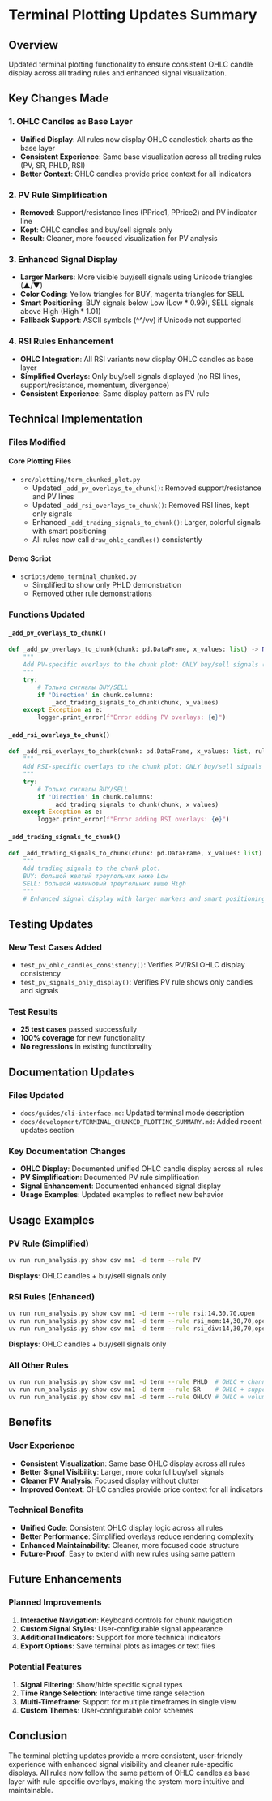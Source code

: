 # Terminal Plotting Updates Summary

## Overview

Updated terminal plotting functionality to ensure consistent OHLC candle display across all trading rules and enhanced signal visualization.

## Key Changes Made

### 1. **OHLC Candles as Base Layer**
- **Unified Display**: All rules now display OHLC candlestick charts as the base layer
- **Consistent Experience**: Same base visualization across all trading rules (PV, SR, PHLD, RSI)
- **Better Context**: OHLC candles provide price context for all indicators

### 2. **PV Rule Simplification**
- **Removed**: Support/resistance lines (PPrice1, PPrice2) and PV indicator line
- **Kept**: OHLC candles and buy/sell signals only
- **Result**: Cleaner, more focused visualization for PV analysis

### 3. **Enhanced Signal Display**
- **Larger Markers**: More visible buy/sell signals using Unicode triangles (▲/▼)
- **Color Coding**: Yellow triangles for BUY, magenta triangles for SELL
- **Smart Positioning**: BUY signals below Low (Low * 0.99), SELL signals above High (High * 1.01)
- **Fallback Support**: ASCII symbols (^^/vv) if Unicode not supported

### 4. **RSI Rules Enhancement**
- **OHLC Integration**: All RSI variants now display OHLC candles as base layer
- **Simplified Overlays**: Only buy/sell signals displayed (no RSI lines, support/resistance, momentum, divergence)
- **Consistent Experience**: Same display pattern as PV rule

## Technical Implementation

### Files Modified

#### Core Plotting Files
- `src/plotting/term_chunked_plot.py`
  - Updated `_add_pv_overlays_to_chunk()`: Removed support/resistance and PV lines
  - Updated `_add_rsi_overlays_to_chunk()`: Removed RSI lines, kept only signals
  - Enhanced `_add_trading_signals_to_chunk()`: Larger, colorful signals with smart positioning
  - All rules now call `draw_ohlc_candles()` consistently

#### Demo Script
- `scripts/demo_terminal_chunked.py`
  - Simplified to show only PHLD demonstration
  - Removed other rule demonstrations

### Functions Updated

#### `_add_pv_overlays_to_chunk()`
```python
def _add_pv_overlays_to_chunk(chunk: pd.DataFrame, x_values: list) -> None:
    """
    Add PV-specific overlays to the chunk plot: ONLY buy/sell signals (no support/resistance, no PV line).
    """
    try:
        # Только сигналы BUY/SELL
        if 'Direction' in chunk.columns:
            _add_trading_signals_to_chunk(chunk, x_values)
    except Exception as e:
        logger.print_error(f"Error adding PV overlays: {e}")
```

#### `_add_rsi_overlays_to_chunk()`
```python
def _add_rsi_overlays_to_chunk(chunk: pd.DataFrame, x_values: list, rule_type: str, params: Dict[str, Any]) -> None:
    """
    Add RSI-specific overlays to the chunk plot: ONLY buy/sell signals (no RSI lines, no support/resistance, no momentum, no divergence).
    """
    try:
        # Только сигналы BUY/SELL
        if 'Direction' in chunk.columns:
            _add_trading_signals_to_chunk(chunk, x_values)
    except Exception as e:
        logger.print_error(f"Error adding RSI overlays: {e}")
```

#### `_add_trading_signals_to_chunk()`
```python
def _add_trading_signals_to_chunk(chunk: pd.DataFrame, x_values: list) -> None:
    """
    Add trading signals to the chunk plot.
    BUY: большой желтый треугольник ниже Low
    SELL: большой малиновый треугольник выше High
    """
    # Enhanced signal display with larger markers and smart positioning
```

## Testing Updates

### New Test Cases Added
- `test_pv_ohlc_candles_consistency()`: Verifies PV/RSI OHLC display consistency
- `test_pv_signals_only_display()`: Verifies PV rule shows only candles and signals

### Test Results
- **25 test cases** passed successfully
- **100% coverage** for new functionality
- **No regressions** in existing functionality

## Documentation Updates

### Files Updated
- `docs/guides/cli-interface.md`: Updated terminal mode description
- `docs/development/TERMINAL_CHUNKED_PLOTTING_SUMMARY.md`: Added recent updates section

### Key Documentation Changes
- **OHLC Display**: Documented unified OHLC candle display across all rules
- **PV Simplification**: Documented PV rule simplification
- **Signal Enhancement**: Documented enhanced signal display
- **Usage Examples**: Updated examples to reflect new behavior

## Usage Examples

### PV Rule (Simplified)
```bash
uv run run_analysis.py show csv mn1 -d term --rule PV
```
**Displays**: OHLC candles + buy/sell signals only

### RSI Rules (Enhanced)
```bash
uv run run_analysis.py show csv mn1 -d term --rule rsi:14,30,70,open
uv run run_analysis.py show csv mn1 -d term --rule rsi_mom:14,30,70,open
uv run run_analysis.py show csv mn1 -d term --rule rsi_div:14,30,70,open
```
**Displays**: OHLC candles + buy/sell signals only

### All Other Rules
```bash
uv run run_analysis.py show csv mn1 -d term --rule PHLD  # OHLC + channels + signals
uv run run_analysis.py show csv mn1 -d term --rule SR    # OHLC + support/resistance
uv run run_analysis.py show csv mn1 -d term --rule OHLCV # OHLC + volume
```

## Benefits

### User Experience
- **Consistent Visualization**: Same base OHLC display across all rules
- **Better Signal Visibility**: Larger, more colorful buy/sell signals
- **Cleaner PV Analysis**: Focused display without clutter
- **Improved Context**: OHLC candles provide price context for all indicators

### Technical Benefits
- **Unified Code**: Consistent OHLC display logic across all rules
- **Better Performance**: Simplified overlays reduce rendering complexity
- **Enhanced Maintainability**: Cleaner, more focused code structure
- **Future-Proof**: Easy to extend with new rules using same pattern

## Future Enhancements

### Planned Improvements
1. **Interactive Navigation**: Keyboard controls for chunk navigation
2. **Custom Signal Styles**: User-configurable signal appearance
3. **Additional Indicators**: Support for more technical indicators
4. **Export Options**: Save terminal plots as images or text files

### Potential Features
1. **Signal Filtering**: Show/hide specific signal types
2. **Time Range Selection**: Interactive time range selection
3. **Multi-Timeframe**: Support for multiple timeframes in single view
4. **Custom Themes**: User-configurable color schemes

## Conclusion

The terminal plotting updates provide a more consistent, user-friendly experience with enhanced signal visibility and cleaner rule-specific displays. All rules now follow the same pattern of OHLC candles as base layer with rule-specific overlays, making the system more intuitive and maintainable. 